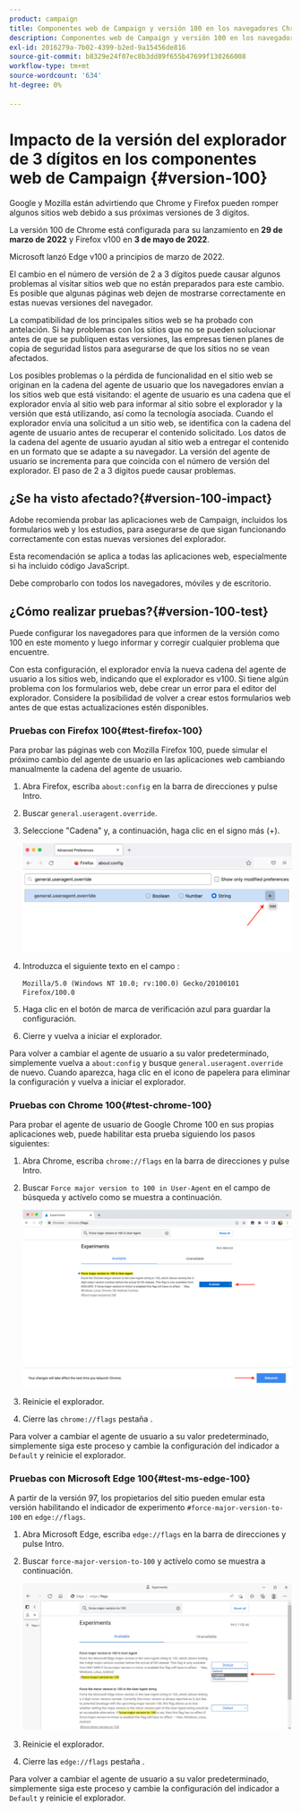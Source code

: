```yaml
---
product: campaign
title: Componentes web de Campaign y versión 100 en los navegadores Chrome Firefox y Edge
description: Componentes web de Campaign y versión 100 en los navegadores Chrome, Firefox y Edge
exl-id: 2016279a-7b02-4399-b2ed-9a15456de816
source-git-commit: b8329e24f07ec8b3dd89f655b47699f130266008
workflow-type: tm+mt
source-wordcount: '634'
ht-degree: 0%

---
```


# Impacto de la versión del explorador de 3 dígitos en los componentes web de Campaign {#version-100}

Google y Mozilla están advirtiendo que Chrome y Firefox pueden romper algunos sitios web debido a sus próximas versiones de 3 dígitos.

La versión 100 de Chrome está configurada para su lanzamiento en **29 de marzo de 2022** y Firefox v100 en **3 de mayo de 2022**.

Microsoft lanzó Edge v100 a principios de marzo de 2022.

El cambio en el número de versión de 2 a 3 dígitos puede causar algunos problemas al visitar sitios web que no están preparados para este cambio. Es posible que algunas páginas web dejen de mostrarse correctamente en estas nuevas versiones del navegador.

La compatibilidad de los principales sitios web se ha probado con antelación. Si hay problemas con los sitios que no se pueden solucionar antes de que se publiquen estas versiones, las empresas tienen planes de copia de seguridad listos para asegurarse de que los sitios no se vean afectados.

Los posibles problemas o la pérdida de funcionalidad en el sitio web se originan en la cadena del agente de usuario que los navegadores envían a los sitios web que está visitando: el agente de usuario es una cadena que el explorador envía al sitio web para informar al sitio sobre el explorador y la versión que está utilizando, así como la tecnología asociada. Cuando el explorador envía una solicitud a un sitio web, se identifica con la cadena del agente de usuario antes de recuperar el contenido solicitado. Los datos de la cadena del agente de usuario ayudan al sitio web a entregar el contenido en un formato que se adapte a su navegador. La versión del agente de usuario se incrementa para que coincida con el número de versión del explorador. El paso de 2 a 3 dígitos puede causar problemas.

## ¿Se ha visto afectado?{#version-100-impact}

Adobe recomienda probar las aplicaciones web de Campaign, incluidos los formularios web y los estudios, para asegurarse de que sigan funcionando correctamente con estas nuevas versiones del explorador.

Esta recomendación se aplica a todas las aplicaciones web, especialmente si ha incluido código JavaScript.

Debe comprobarlo con todos los navegadores, móviles y de escritorio.

## ¿Cómo realizar pruebas?{#version-100-test}

Puede configurar los navegadores para que informen de la versión como 100 en este momento y luego informar y corregir cualquier problema que encuentre.

Con esta configuración, el explorador envía la nueva cadena del agente de usuario a los sitios web, indicando que el explorador es v100. Si tiene algún problema con los formularios web, debe crear un error para el editor del explorador. Considere la posibilidad de volver a crear estos formularios web antes de que estas actualizaciones estén disponibles.

### Pruebas con Firefox 100{#test-firefox-100}

Para probar las páginas web con Mozilla Firefox 100, puede simular el próximo cambio del agente de usuario en las aplicaciones web cambiando manualmente la cadena del agente de usuario.

1. Abra Firefox, escriba `about:config` en la barra de direcciones y pulse Intro.
1. Buscar `general.useragent.override`.
1. Seleccione &quot;Cadena&quot; y, a continuación, haga clic en el signo más (+).

   ![](assets/force-user-agent-firefox.png)

1. Introduzca el siguiente texto en el campo :

   ```
   Mozilla/5.0 (Windows NT 10.0; rv:100.0) Gecko/20100101 Firefox/100.0
   ```

1. Haga clic en el botón de marca de verificación azul para guardar la configuración.
1. Cierre y vuelva a iniciar el explorador.

Para volver a cambiar el agente de usuario a su valor predeterminado, simplemente vuelva a `about:config` y busque `general.useragent.override` de nuevo.  Cuando aparezca, haga clic en el icono de papelera para eliminar la configuración y vuelva a iniciar el explorador.

### Pruebas con Chrome 100{#test-chrome-100}

Para probar el agente de usuario de Google Chrome 100 en sus propias aplicaciones web, puede habilitar esta prueba siguiendo los pasos siguientes:

1. Abra Chrome, escriba `chrome://flags` en la barra de direcciones y pulse Intro.
1. Buscar `Force major version to 100 in User-Agent` en el campo de búsqueda y actívelo como se muestra a continuación.

   ![](assets/force-user-agent-chrome.png)

1. Reinicie el explorador.
1. Cierre las `chrome://flags` pestaña .

Para volver a cambiar el agente de usuario a su valor predeterminado, simplemente siga este proceso y cambie la configuración del indicador a `Default` y reinicie el explorador.


### Pruebas con Microsoft Edge 100{#test-ms-edge-100}

A partir de la versión 97, los propietarios del sitio pueden emular esta versión habilitando el indicador de experimento  `#force-major-version-to-100` en `edge://flags`.

1. Abra Microsoft Edge, escriba `edge://flags` en la barra de direcciones y pulse Intro.
1. Buscar `force-major-version-to-100` y actívelo como se muestra a continuación.

   ![](assets/force-user-agent-edge.png)

1. Reinicie el explorador.
1. Cierre las `edge://flags` pestaña .

Para volver a cambiar el agente de usuario a su valor predeterminado, simplemente siga este proceso y cambie la configuración del indicador a `Default` y reinicie el explorador.
